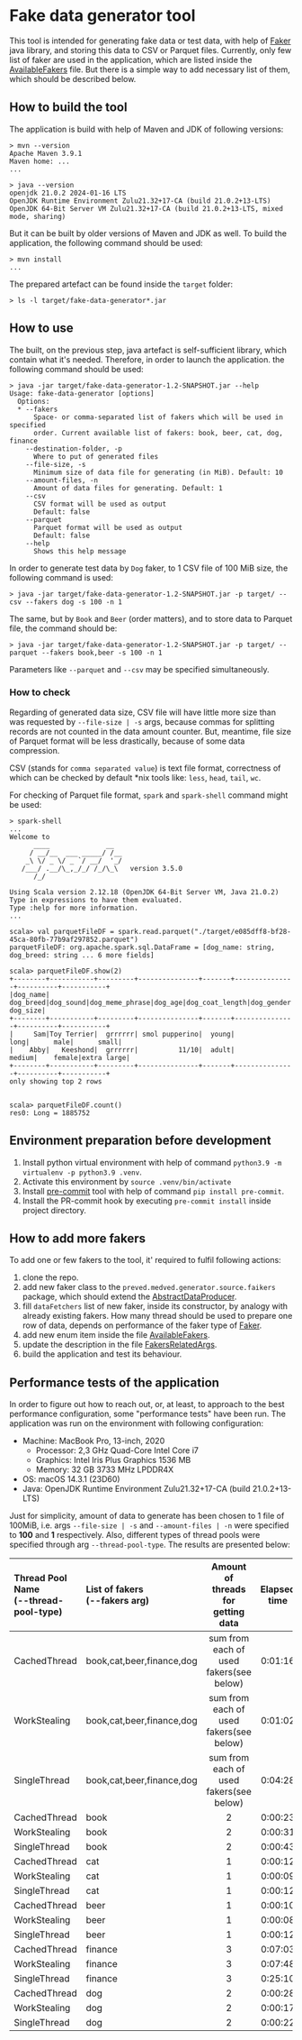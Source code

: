 # Fake data generator tool
This tool is intended for generating fake data or test data, with help of [Faker](https://github.com/DiUS/java-faker)
java library, and storing this data to CSV or Parquet files. Currently, only few list of faker are used in the
application, which are listed inside the [AvailableFakers](./src/main/java/preved/medved/generator/source/AvailableFakers.java)
file. But there is a simple way to add necessary list of them, which should be described below.

## How to build the tool
The application is build with help of Maven and JDK of following versions:

```shell
> mvn --version
Apache Maven 3.9.1
Maven home: ...
...

> java --version
openjdk 21.0.2 2024-01-16 LTS
OpenJDK Runtime Environment Zulu21.32+17-CA (build 21.0.2+13-LTS)
OpenJDK 64-Bit Server VM Zulu21.32+17-CA (build 21.0.2+13-LTS, mixed mode, sharing)
```

But it can be built by older versions of Maven and JDK as well.
To build the application, the following command should be used:

```shell
> mvn install
...

```

The prepared artefact can be found inside the `target` folder:
```shell
> ls -l target/fake-data-generator*.jar
```

## How to use
The built, on the previous step, java artefact is self-sufficient library, which contain what it's needed. Therefore,
in order to launch the application. the following command should be used:

```shell
> java -jar target/fake-data-generator-1.2-SNAPSHOT.jar --help
Usage: fake-data-generator [options]
  Options:
  * --fakers
      Space- or comma-separated list of fakers which will be used in specified
      order. Current available list of fakers: book, beer, cat, dog, finance
    --destination-folder, -p
      Where to put of generated files
    --file-size, -s
      Minimum size of data file for generating (in MiB). Default: 10
    --amount-files, -n
      Amount of data files for generating. Default: 1
    --csv
      CSV format will be used as output
      Default: false
    --parquet
      Parquet format will be used as output
      Default: false
    --help
      Shows this help message
```

In order to generate test data by `Dog` faker, to 1 CSV file of 100 MiB size, the following command is used:

```shell
> java -jar target/fake-data-generator-1.2-SNAPSHOT.jar -p target/ --csv --fakers dog -s 100 -n 1
```

The same, but by `Book` and `Beer` (order matters), and to store data to Parquet file, the command should be:

```shell
> java -jar target/fake-data-generator-1.2-SNAPSHOT.jar -p target/ --parquet --fakers book,beer -s 100 -n 1
```
Parameters like `--parquet` and `--csv` may be specified simultaneously.

### How to check
Regarding of generated data size, CSV file will have little more size than was requested by `--file-size | -s` args,
because commas for splitting records are not counted in the data amount counter. But, meantime, file size of Parquet
format will be less drastically, because of some data compression.

CSV (stands for `comma separated value`) is text file format, correctness of which can be checked by default *nix tools
like: `less`, `head`, `tail`, `wc`.

For checking of Parquet file format, `spark` and `spark-shell` command might be used:
```shell
> spark-shell
...
Welcome to
      ____              __
     / __/__  ___ _____/ /__
    _\ \/ _ \/ _ `/ __/  '_/
   /___/ .__/\_,_/_/ /_/\_\   version 3.5.0
      /_/

Using Scala version 2.12.18 (OpenJDK 64-Bit Server VM, Java 21.0.2)
Type in expressions to have them evaluated.
Type :help for more information.
...

scala> val parquetFileDF = spark.read.parquet("./target/e085dff8-bf28-45ca-80fb-77b9af297852.parquet")
parquetFileDF: org.apache.spark.sql.DataFrame = [dog_name: string, dog_breed: string ... 6 more fields]

scala> parquetFileDF.show(2)
+--------+-----------+---------+---------------+-------+---------------+----------+-----------+
|dog_name|  dog_breed|dog_sound|dog_meme_phrase|dog_age|dog_coat_length|dog_gender|   dog_size|
+--------+-----------+---------+---------------+-------+---------------+----------+-----------+
|     Sam|Toy Terrier|  grrrrrr| smol pupperino|  young|           long|      male|      small|
|    Abby|   Keeshond|  grrrrrr|          11/10|  adult|         medium|    female|extra large|
+--------+-----------+---------+---------------+-------+---------------+----------+-----------+
only showing top 2 rows


scala> parquetFileDF.count()
res0: Long = 1885752
```

## Environment preparation before development

1. Install python virtual environment with help of command `python3.9 -m virtualenv -p python3.9 .venv`.
2. Activate this environment by `source .venv/bin/activate`
3. Install [pre-commit](https://pre-commit.com/) tool with help of command `pip install pre-commit`.
4. Install the PR-commit hook by executing `pre-commit install` inside project directory.

## How to add more fakers
To add one or few fakers to the tool, it' required to fulfil following actions:
1. clone the repo.
2. add new faker class to the `preved.medved.generator.source.faikers` package, which should extend the
[AbstractDataProducer](./src/main/java/preved/medved/generator/source/faikers/AbstractDataProducer.java).
3. fill `dataFetchers` list of new faker, inside its constructor, by analogy with already existing fakers. How
many thread should be used to prepare one row of data, depends on performance of the faker type of
[Faker](https://github.com/DiUS/java-faker).
4. add new enum item inside the file [AvailableFakers](./src/main/java/preved/medved/generator/source/AvailableFakers.java).
5. update the description in the file [FakersRelatedArgs](./src/main/java/preved/medved/cli/FakersRelatedArgs.java).
6. build the application and test its behaviour.

## Performance tests of the application
In order to figure out how to reach out, or, at least, to approach to the best performance configuration, some
"performance tests" have been run. The application was run on the environment with following configuration:
* Machine: MacBook Pro, 13-inch, 2020
  * Processor: 2,3 GHz Quad-Core Intel Core i7
  * Graphics: Intel Iris Plus Graphics 1536 MB
  * Memory: 32 GB 3733 MHz LPDDR4X
* OS: macOS 14.3.1 (23D60)
* Java: OpenJDK Runtime Environment Zulu21.32+17-CA (build 21.0.2+13-LTS)

Just for simplicity, amount of data to generate has been chosen to 1 file of 100MiB, i.e. args `--file-size | -s` and
`--amount-files | -n` were specified to **100** and **1** respectively. Also, different types of thread pools were
specified through arg `--thread-pool-type`. The results are presented below:

| Thread Pool Name<br/>(--thread-pool-type) | List of fakers<br/>(--fakers arg) | Amount of threads <br/>for getting data | Elapsed time |
|:------------------------------------------|:----------------------------------|:---------------------------------------:|:------------:|
| CachedThread                              | book,cat,beer,finance,dog         | sum from each of used fakers(see below) |   0:01:16    |
| WorkStealing                              | book,cat,beer,finance,dog         | sum from each of used fakers(see below) |   0:01:02    |
| SingleThread                              | book,cat,beer,finance,dog         | sum from each of used fakers(see below) |   0:04:28    |
| CachedThread                              | book                              |                    2                    |   0:00:23    |
| WorkStealing                              | book                              |                    2                    |   0:00:31    |
| SingleThread                              | book                              |                    2                    |   0:00:43    |
| CachedThread                              | cat                               |                    1                    |   0:00:12    |
| WorkStealing                              | cat                               |                    1                    |   0:00:09    |
| SingleThread                              | cat                               |                    1                    |   0:00:12    |
| CachedThread                              | beer                              |                    1                    |   0:00:10    |
| WorkStealing                              | beer                              |                    1                    |   0:00:08    |
| SingleThread                              | beer                              |                    1                    |   0:00:12    |
| CachedThread                              | finance                           |                    3                    |   0:07:03    |
| WorkStealing                              | finance                           |                    3                    |   0:07:48    |
| SingleThread                              | finance                           |                    3                    |   0:25:10    |
| CachedThread                              | dog                               |                    2                    |   0:00:28    |
| WorkStealing                              | dog                               |                    2                    |   0:00:17    |
| SingleThread                              | dog                               |                    2                    |   0:00:22    |
